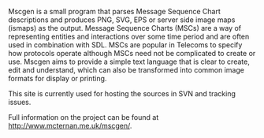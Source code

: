 Mscgen is a small program that parses Message Sequence Chart descriptions and produces PNG, SVG, EPS or server side image maps (ismaps) as the output. Message Sequence Charts (MSCs) are a way of representing entities and interactions over some time period and are often used in combination with SDL. MSCs are popular in Telecoms to specify how protocols operate although MSCs need not be complicated to create or use. Mscgen aims to provide a simple text language that is clear to create, edit and understand, which can also be transformed into common image formats for display or printing.

This site is currently used for hosting the sources in SVN and tracking issues.

Full information on the project can be found at http://www.mcternan.me.uk/mscgen/.
